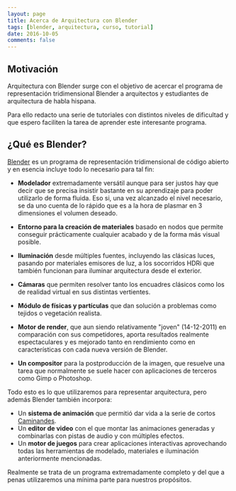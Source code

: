```yaml
---
layout: page
title: Acerca de Arquitectura con Blender
tags: [blender, arquitectura, curso, tutorial]
date: 2016-10-05
comments: false
---
```


## Motivación

Arquitectura con Blender surge con el objetivo de acercar el programa de representación tridimensional Blender a arquitectos y estudiantes de arquitectura de habla hispana.

Para ello redacto una serie de tutoriales con distintos niveles de dificultad y que espero faciliten la tarea de aprender este interesante programa.

## ¿Qué es Blender?

[Blender](https://www.blender.org/) es un programa de representación tridimensional de código abierto y en esencia incluye todo lo necesario para tal fin:

- **Modelador** extremadamente versátil aunque para ser justos hay que decir que se precisa insistir bastante en su aprendizaje para poder utilizarlo de forma fluida. Eso si, una vez alcanzado el nivel necesario, se da uno cuenta de lo rápido que es a la hora de plasmar en 3 dimensiones el volumen deseado.

- **Entorno para la creación de materiales** basado en nodos que permite conseguir prácticamente cualquier acabado y de la forma más visual posible.

- **Iluminación** desde múltiples fuentes, incluyendo las clásicas luces, pasando por materiales emisores de luz, a los socorridos HDRi que también funcionan para iluminar arquitectura desde el exterior.

- **Cámaras** que permiten resolver tanto los encuadres clásicos como los de realidad virtual en sus distintas vertientes.

- **Módulo de físicas y partículas** que dan solución a problemas como tejidos o vegetación realista.

- **Motor de render**, que aun siendo relativamente "joven" (14-12-2011) en comparación con sus competidores, aporta resultados realmente espectaculares y es mejorado tanto en rendimiento como en características con cada nueva versión de Blender.

- **Un compositor** para la postproducción de la imagen, que resuelve una tarea que normalmente se suele hacer con aplicaciones de terceros como Gimp o Photoshop.

Todo esto es lo que utilizaremos para representar arquitectura, pero además Blender también incorpora:

- Un **sistema de animación** que permitió dar vida a la serie de cortos [Caminandes](http://www.caminandes.com/).
- Un **editor de video** con el que montar las animaciones generadas y combinarlas con pistas de audio y con múltiples efectos.
- Un **motor de juegos** para crear aplicaciones interactivas aprovechando todas las herramientas de modelado, materiales e iluminación anteriormente mencionadas.

Realmente se trata de un programa extremadamente completo y del que a penas utilizaremos una mínima parte para nuestros propósitos.